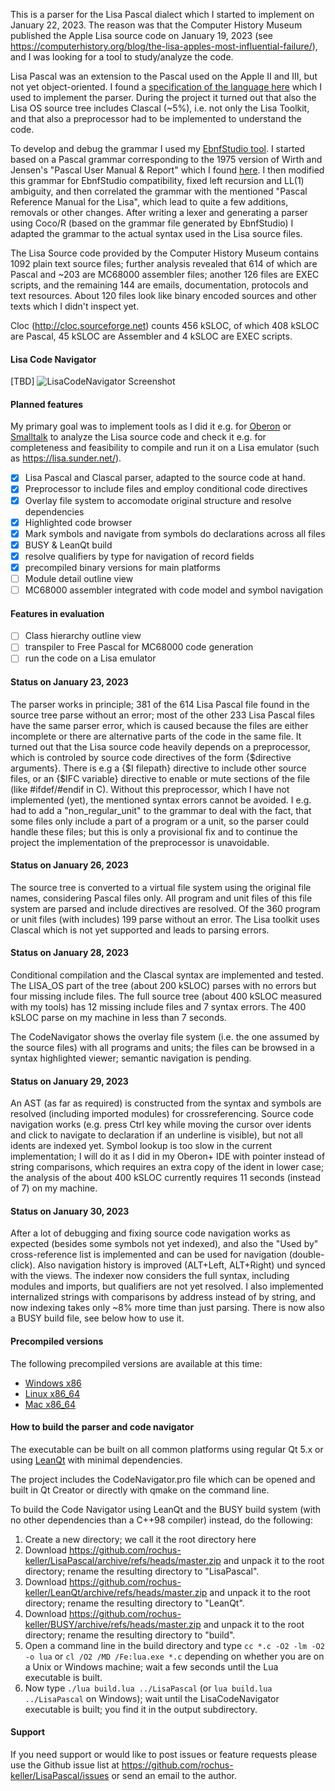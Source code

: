 This is a parser for the Lisa Pascal dialect which I started to implement on January 22, 2023. The reason was that the Computer History Museum published the Apple Lisa source code on January 19, 2023 (see https://computerhistory.org/blog/the-lisa-apples-most-influential-failure/), and I was looking for a tool to study/analyze the code. 

Lisa Pascal was an extension to the Pascal used on the Apple II and III, but not yet object-oriented. I found a [specification of the language here](http://lisa.sunder.net/Pascal_Reference.pdf) which I used to implement the parser. During the project it turned out that also the Lisa OS source tree includes Clascal (~5%), i.e. not only the Lisa Toolkit, and that also a preprocessor had to be implemented to understand the code.

To develop and debug the grammar I used my [EbnfStudio tool](https://github.com/rochus-keller/EbnfStudio). I started based on a Pascal grammar corresponding to the 1975 version of Wirth and Jensen's "Pascal User Manual & Report" which I found [here](https://www.icosaedro.it/bnf_chk/ebnf-pascal.txt). I then modified this grammar for EbnfStudio compatibility, fixed left recursion and LL(1) ambiguity, and then correlated the grammar with the mentioned "Pascal Reference Manual for the Lisa", which lead to quite a few additions, removals or other changes. After writing a lexer and generating a parser using Coco/R (based on the grammar file generated by EbnfStudio) I adapted the grammar to the actual syntax used in the Lisa source files.

The Lisa Source code provided by the Computer History Museum contains 1092 plain text source files; further analysis revealed that 614 of which are Pascal and ~203 are MC68000 assembler files; another 126 files are EXEC scripts, and the remaining 144 are emails, documentation, protocols and text resources. About 120 files look like binary encoded sources and other texts which I didn't inspect yet. 

Cloc (http://cloc.sourceforge.net) counts 456 kSLOC, of which 408 kSLOC are Pascal, 45 kSLOC are Assembler and 4 kSLOC are EXEC scripts.

#### Lisa Code Navigator

[TBD]
![LisaCodeNavigator Screenshot](http://software.rochus-keller.ch/lisacodenavigator-0.6.3-screenshot.png)

#### Planned features

My primary goal was to implement tools as I did it e.g. for [Oberon](https://github.com/rochus-keller/Oberon/blob/master/README_old.md) or [Smalltalk](https://github.com/rochus-keller/Smalltalk/blob/master/Readme.md) to analyze the Lisa source code and check it e.g. for completeness and feasibility to compile and run it on a Lisa emulator (such as https://lisa.sunder.net/).

- [x] Lisa Pascal and Clascal parser, adapted to the source code at hand.
- [x] Preprocessor to include files and employ conditional code directives
- [x] Overlay file system to accomodate original structure and resolve dependencies
- [x] Highlighted code browser
- [x] Mark symbols and navigate from symbols do declarations across all files
- [x] BUSY & LeanQt build
- [x] resolve qualifiers by type for navigation of record fields
- [x] precompiled binary versions for main platforms
- [ ] Module detail outline view
- [ ] MC68000 assembler integrated with code model and symbol navigation

#### Features in evaluation

- [ ] Class hierarchy outline view
- [ ] transpiler to Free Pascal for MC68000 code generation
- [ ] run the code on a Lisa emulator

#### Status on January 23, 2023

The parser works in principle; 381 of the 614 Lisa Pascal file found in the source tree parse without an error; most of the other 233 Lisa Pascal files have the same parser error, which is caused because the files are either incomplete or there are alternative parts of the code in the same file. It turned out that the Lisa source code heavily depends on a preprocessor, which is controled by source code directives of the form {$directive arguments}. There is e.g a {$I filepath} directive to include other source files, or an {$IFC variable} directive to enable or mute sections of the file (like #ifdef/#endif in C). Without this preprocessor, which I have not implemented (yet), the mentioned syntax errors cannot be avoided. I e.g. had to add a "non_regular_unit" to the grammar to deal with the fact, that some files only include a part of a program or a unit, so the parser could handle these files; but this is only a provisional fix and to continue the project the implementation of the preprocessor is unavoidable.

#### Status on January 26, 2023

The source tree is converted to a virtual file system using the original file names, considering Pascal files only. All program and unit files
of this file system are parsed and include directives are resolved. Of the 360 program or unit files (with includes) 199 parse without an error.
The Lisa toolkit uses Clascal which is not yet supported and leads to parsing errors.

#### Status on January 28, 2023

Conditional compilation and the Clascal syntax are implemented and tested. The LISA_OS part of the tree (about 200 kSLOC) parses with no errors but four missing include files. The full source tree (about 400 kSLOC measured with my tools) has 12 missing include files and 7 syntax errors. The 400 kSLOC parse on my machine in less than 7 seconds.

The CodeNavigator shows the overlay file system (i.e. the one assumed by the source files) with all programs and units; the files can be browsed in a syntax highlighted viewer; semantic navigation is pending.

#### Status on January 29, 2023

An AST (as far as required) is constructed from the syntax and symbols are resolved (including imported modules) for crossreferencing. Source code navigation works (e.g. press Ctrl key while moving the cursor over idents and click to navigate to declaration if an underline is visible), but not all idents are indexed yet.
Symbol lookup is too slow in the current implementation; I will do it as I did in my Oberon+ IDE with pointer instead of string comparisons, which requires an extra copy of the ident in lower case; the analysis of the about 400 kSLOC currently requires 11 seconds (instead of 7) on my machine.

#### Status on January 30, 2023

After a lot of debugging and fixing source code navigation works as expected (besides some symbols not yet indexed), and also the "Used by" cross-reference list is implemented and can be used for navigation (double-click). Also navigation history is improved (ALT+Left, ALT+Right) und synced with the views. 
The indexer now considers the full syntax, including modules and imports, but qualifiers are not yet resolved.
I also implemented internalized strings with comparisons by address instead of by string, and now indexing takes only ~8% more time than just parsing.
There is now also a BUSY build file, see below how to use it.

#### Precompiled versions

The following precompiled versions are available at this time:

- [Windows x86](http://software.rochus-keller.ch/LisaCodeNavigator_win32.zip)
- [Linux x86_64](http://software.rochus-keller.ch/LisaCodeNavigator_linux64.tar.gz)
- [Mac x86_64](http://software.rochus-keller.ch/LisaCodeNavigator_mac64.zip)


#### How to build the parser and code navigator

The executable can be built on all common platforms using regular Qt 5.x or using [LeanQt](https://github.com/rochus-keller/LeanQt) with minimal dependencies.

The project includes the CodeNavigator.pro file which can be opened and built in Qt Creator or directly with qmake on the command line.

To build the Code Navigator using LeanQt and the BUSY build system (with no other dependencies than a C++98 compiler) instead, do the following:

1. Create a new directory; we call it the root directory here
1. Download https://github.com/rochus-keller/LisaPascal/archive/refs/heads/master.zip and unpack it to the root directory; rename the resulting directory to "LisaPascal".
1. Download https://github.com/rochus-keller/LeanQt/archive/refs/heads/master.zip and unpack it to the root directory; rename the resulting directory to "LeanQt".
1. Download https://github.com/rochus-keller/BUSY/archive/refs/heads/master.zip and unpack it to the root directory; rename the resulting directory to "build".
1. Open a command line in the build directory and type `cc *.c -O2 -lm -O2 -o lua` or `cl /O2 /MD /Fe:lua.exe *.c` depending on whether you are on a Unix or Windows machine; wait a few seconds until the Lua executable is built.
1. Now type `./lua build.lua ../LisaPascal` (or `lua build.lua ../LisaPascal` on Windows); wait until the LisaCodeNavigator executable is built; you find it in the output subdirectory.

#### Support
If you need support or would like to post issues or feature requests please use the Github issue list at https://github.com/rochus-keller/LisaPascal/issues or send an email to the author.





